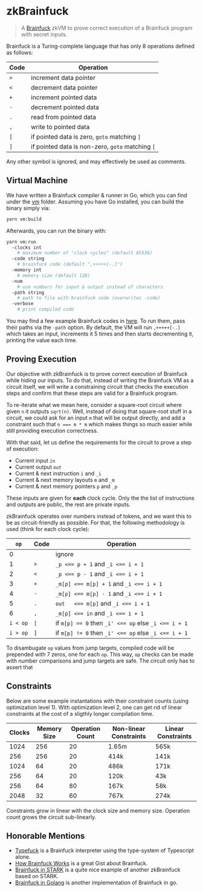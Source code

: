 # zkBrainfuck

> A [Brainfuck](https://en.wikipedia.org/wiki/Brainfuck) zkVM to prove correct execution of a Brainfuck program with secret inputs.

Brainfuck is a Turing-complete language that has only 8 operations defined as follows:

| Code | Operation                                        |
| ---- | ------------------------------------------------ |
| `>`  | increment data pointer                           |
| `<`  | decrement data pointer                           |
| `+`  | increment pointed data                           |
| `-`  | decrement pointed data                           |
| `.`  | read from pointed data                           |
| `,`  | write to pointed data                            |
| `[`  | if pointed data is zero, `goto` matching `]`     |
| `]`  | if pointed data is non-zero, `goto` matching `[` |

Any other symbol is ignored, and may effectively be used as comments.

## Virtual Machine

We have written a Brainfuck compiler & runner in Go, which you can find under the [vm](./vm/) folder. Assuming you have Go installed, you can build the binary simply via:

```sh
yarn vm:build
```

Afterwards, you can run the binary with:

```sh
yarn vm:run
  -clocks int
    # maximum number of "clock cycles" (default 65536)
  -code string
    # brainfuck code (default ",+++++[-.]")
  -memory int
    # memory size (default 128)
  -num
    # use numbers for input & output instead of characters
  -path string
    # path to file with brainfuck code (overwrites -code)
  -verbose
    # print compiled code
```

You may find a few example Brainfuck codes in [here](./vm/sample). To run them, pass their paths via the `-path` option. By default, the VM will run `,+++++[-.]` which takes an input, increments it 5 times and then starts decrementing it, printing the value each time.

## Proving Execution

Our objective with zkBrainfuck is to prove correct execution of Brainfuck while hiding our inputs. To do that, instead of writing the Brainfuck VM as a circuit itself, we will write a constraining circuit that checks the execution steps and confirm that these steps are valid for a Brainfuck program.

To re-iterate what we mean here, consider a square-root circuit where given `n` it outputs `sqrt(n)`. Well, instead of doing that square-root stuff in a circuit, we could ask for an input `m` that will be output directly, and add a constraint such that `n === m * m` which makes things so much easier while still providing execution correctness.

With that said, let us define the requirements for the circuit to prove a step of execution:

- Current input `in`
- Current output `out`
- Current & next instruction `i` and `_i`
- Current & next memory layouts `m` and `_m`
- Current & next memory pointers `p` and `_p`

These inputs are given for **each** clock cycle. Only the the list of instructions and outputs are public, the rest are private inputs.

zkBrainfuck operates over numbers instead of tokens, and we want this to be as circuit-friendly as possible. For that, the following methodology is used (think for each clock cycle):

| `op`     | Code | Operation                                            |
| -------- | ---- | ---------------------------------------------------- |
| 0        |      | ignore                                               |
| 1        | `>`  | `_p <== p + 1` and `_i <== i + 1`                    |
| 2        | `<`  | `_p <== p - 1` and `_i <== i + 1`                    |
| 3        | `+`  | `_m[p] <== m[p] + 1` and `_i <== i + 1`              |
| 4        | `-`  | `_m[p] <== m[p] - 1` and `_i <== i + 1`              |
| 5        | `.`  | `out   <== m[p]` and `_i <== i + 1`                  |
| 6        | `,`  | `_m[p] <== in` and `_i <== i + 1`                    |
| `i < op` | `[`  | if `m[p] == 0` then `_i' <== op` else `_i <== i + 1` |
| `i > op` | `]`  | if `m[p] != 0` then `_i' <== op` else `_i <== i + 1` |

To disambugate `op` values from jump targets, compiled code will be prepended with 7 zeros, one for each `op`. This way, `op` checks can be made with number comparisons and jump targets are safe. The circuit only has to assert that

## Constraints

Below are some example instantations with their constraint counts (using optimization level 1). With optimization level 2, one can get rid of linear constraints at the cost of a sligthly longer compilation time.

| Clocks | Memory Size | Operation Count | Non-linear Constraints | Linear Constraints |
| ------ | ----------- | --------------- | ---------------------- | ------------------ |
| 1024   | 256         | 20              | 1.65m                  | 565k               |
| 256    | 256         | 20              | 414k                   | 141k               |
| 1024   | 64          | 20              | 486k                   | 171k               |
| 256    | 64          | 20              | 120k                   | 43k                |
| 256    | 64          | 80              | 167k                   | 58k                |
| 2048   | 32          | 60              | 767k                   | 274k               |

Constraints grow in linear with the clock size and memory size. Operation count grows the circuit sub-linearly.

## Honorable Mentions

- [Typefuck](https://github.com/susisu/typefuck) is a Brainfuck interpreter using the type-system of Typescript alone.
- [How Brainfuck Works](https://gist.github.com/roachhd/dce54bec8ba55fb17d3a) is a great Gist about Brainfuck.
- [Brainfuck in STARK](https://neptune.cash/learn/brainfuck-tutorial/) is a quite nice example of another zkBrainfuck based on STARK.
- [Brainfuck in Golang](https://github.com/kgabis/brainfuck-go/blob/master/bf.go) is another implementation of Brainfuck in go.
